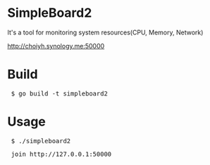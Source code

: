# SimpleBoard2
It's a tool for monitoring system resources(CPU, Memory, Network)

<a href="http://choiyh.synology.me:50000">http://choiyh.synology.me:50000</a>

# Build
<pre> $ go build -t simpleboard2</pre>

# Usage
<pre> $ ./simpleboard2 </pre>
<pre> join http://127.0.0.1:50000 </pre>
